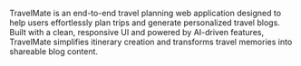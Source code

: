 TravelMate is an end-to-end travel planning web application designed to help users effortlessly plan trips and generate personalized travel blogs. Built with a clean, responsive UI and powered by AI-driven features, TravelMate simplifies itinerary creation and transforms travel memories into shareable blog content.

